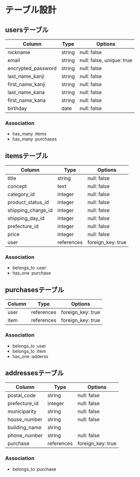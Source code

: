#  テーブル設計

## usersテーブル
|Column             |Type         |Options                  |
|-------------------|-------------|-------------------------|
|nickname           |string       |null: false              |
|email              |string       |null: false, unique: true|
|encrypted_password |string       |null: false              |
|last_name_kanji    |string       |null: false              |
|first_name_kanji   |string       |null: false              |
|last_name_kana     |string       |null: false              |
|first_name_kana    |string       |null: false              |
|birthday           |date         |null: false              |

### Association
- has_many :items
- has_many :purchases

## itemsテーブル
|Column              |Type         |Options          |
|--------------------|-------------|-----------------|
|title               |string       |null: false      |
|concept             |text         |null: false      |
|category_id         |integer      |null: false      |
|product_status_id   |integer      |null: false      |
|shipping_charge_id  |integer      |null: false      |
|shipping_day_id     |integer      |null: false      |
|prefecture_id       |integer      |null: false      |
|price               |integer      |null: false      |
|user                |references   |foreign_key: true|

### Association
- belongs_to :user
- has_one    :purchase


## purchasesテーブル
|Column         |Type         |Options          |
|---------------|-------------|-----------------|
|user           |references   |foreign_key: true|
|item           |references   |foreign_key: true|

### Association
- belongs_to :user
- belongs_to :item
- has_one    :adderss

## addressesテーブル
|Column         |Type         |Options          |
|---------------|-------------|-----------------|
|postal_code    |string       |null: false      |
|prefecture_id  |integer      |null: false      |
|municiparity   |string       |null: false      |
|house_number   |string       |null: false      |
|building_name  |string       |                 |
|phone_number   |string       |null: false      |
|purchase       |references   |foreign_key: true|

### Association
- belongs_to :purchase